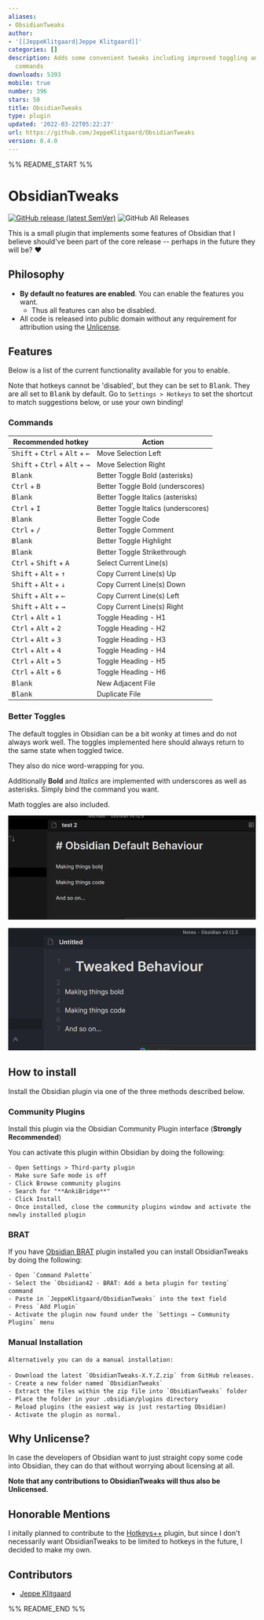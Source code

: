 ```yaml
---
aliases:
- ObsidianTweaks
author:
- '[[JeppeKlitgaard|Jeppe Klitgaard]]'
categories: []
description: Adds some convenient tweaks including improved toggling and ergonomic
  commands
downloads: 5393
mobile: true
number: 396
stars: 50
title: ObsidianTweaks
type: plugin
updated: '2022-03-22T05:22:27'
url: https://github.com/JeppeKlitgaard/ObsidianTweaks
version: 0.4.0
---
```


%% README_START %%

# ObsidianTweaks

[![GitHub release (latest SemVer)](https://img.shields.io/github/v/release/JeppeKlitgaard/ObsidianTweaks?style=for-the-badge&sort=semver)](https://github.com/JeppeKlitgaard/ObsidianTweaks/releases/latest)
![GitHub All Releases](https://img.shields.io/github/downloads/JeppeKlitgaard/ObsidianTweaks/total?style=for-the-badge)

This is a small plugin that implements some features of Obsidian that I believe
should've been part of the core release -- perhaps in the future they will be? ❤️

## Philosophy

- **By default no features are enabled**. You can enable the features you want.
  - Thus all features can also be disabled.
- All code is released into public domain without any requirement for attribution using the [Unlicense](https://unlicense.org/).

## Features

Below is a list of the current functionality available for you to enable.

Note that hotkeys cannot be 'disabled', but they can be set to <kbd>Blank</kbd>.
They are all set to <kbd>Blank</kbd> by default. Go to `Settings > Hotkeys` to set the shortcut to match suggestions below, or use your own binding!

### Commands
| Recommended hotkey | Action |
| --- | --- |
| <kbd>Shift</kbd> + <kbd>Ctrl</kbd> + <kbd>Alt</kbd> + <kbd>←</kbd> | Move Selection Left |
| <kbd>Shift</kbd> + <kbd>Ctrl</kbd> + <kbd>Alt</kbd> + <kbd>→</kbd> | Move Selection Right |
| <kbd>Blank</kbd> | Better Toggle Bold (asterisks) |
| <kbd>Ctrl</kbd> + <kbd>B</kbd> | Better Toggle Bold (underscores) |
| <kbd>Blank</kbd> | Better Toggle Italics (asterisks) |
| <kbd>Ctrl</kbd> + <kbd>I</kbd> | Better Toggle Italics (underscores) |
| <kbd>Blank</kbd> | Better Toggle Code |
| <kbd>Ctrl</kbd> + <kbd>/</kbd> | Better Toggle Comment |
| <kbd>Blank</kbd> | Better Toggle Highlight |
| <kbd>Blank</kbd> | Better Toggle Strikethrough |
| <kbd>Ctrl</kbd> + <kbd>Shift</kbd> + <kbd>A</kbd> | Select Current Line(s) |
| <kbd>Shift</kbd> + <kbd>Alt</kbd> + <kbd>↑</kbd> | Copy Current Line(s) Up |
| <kbd>Shift</kbd> + <kbd>Alt</kbd> + <kbd>↓</kbd> | Copy Current Line(s) Down |
| <kbd>Shift</kbd> + <kbd>Alt</kbd> + <kbd>←</kbd> | Copy Current Line(s) Left |
| <kbd>Shift</kbd> + <kbd>Alt</kbd> + <kbd>→</kbd> | Copy Current Line(s) Right |
| <kbd>Ctrl</kbd> + <kbd>Alt</kbd> + <kbd>1</kbd> | Toggle Heading - H1 |
| <kbd>Ctrl</kbd> + <kbd>Alt</kbd> + <kbd>2</kbd> | Toggle Heading - H2 |
| <kbd>Ctrl</kbd> + <kbd>Alt</kbd> + <kbd>3</kbd> | Toggle Heading - H3 |
| <kbd>Ctrl</kbd> + <kbd>Alt</kbd> + <kbd>4</kbd> | Toggle Heading - H4 |
| <kbd>Ctrl</kbd> + <kbd>Alt</kbd> + <kbd>5</kbd> | Toggle Heading - H5 |
| <kbd>Ctrl</kbd> + <kbd>Alt</kbd> + <kbd>6</kbd> | Toggle Heading - H6 |
| <kbd>Blank</kbd> | New Adjacent File |
| <kbd>Blank</kbd> | Duplicate File |
### Better Toggles

The default toggles in Obsidian can be a bit wonky at times and do not always
work well. The toggles implemented here should always return to the
same state when toggled twice.

They also do nice word-wrapping for you.

Additionally __Bold__ and _Italics_ are implemented with underscores as well
as asterisks. Simply bind the command you want.

Math toggles are also included.

![Default formatting](https://raw.githubusercontent.com/JeppeKlitgaard/ObsidianTweaks/HEAD/images/DefaultFormatting.gif)

![Better formatting](https://raw.githubusercontent.com/JeppeKlitgaard/ObsidianTweaks/HEAD/images/BetterFormatting.gif)

## How to install

Install the Obsidian plugin via one of the three methods described below.

### Community Plugins

Install this plugin via the Obsidian Community Plugin interface (**Strongly Recommended**)

You can activate this plugin within Obsidian by doing the following:

    - Open Settings > Third-party plugin
    - Make sure Safe mode is off
    - Click Browse community plugins
    - Search for "**AnkiBridge**"
    - Click Install
    - Once installed, close the community plugins window and activate the newly installed plugin

### BRAT

If you have [Obsidian BRAT](https://github.com/TfTHacker/obsidian42-brat) plugin installed you can install ObsidianTweaks by doing the following:

    - Open `Command Palette`
    - Select the `Obsidian42 - BRAT: Add a beta plugin for testing` command
    - Paste in `JeppeKlitgaard/ObsidianTweaks` into the text field
    - Press `Add Plugin`
    - Activate the plugin now found under the `Settings → Community Plugins` menu

### Manual Installation

    Alternatively you can do a manual installation:
    
    - Download the latest `ObsidianTweaks-X.Y.Z.zip` from GitHub releases.
    - Create a new folder named `ObsidianTweaks`
    - Extract the files within the zip file into `ObsidianTweaks` folder
    - Place the folder in your .obsidian/plugins directory
    - Reload plugins (the easiest way is just restarting Obsidian)
    - Activate the plugin as normal.


## Why Unlicense?

In case the developers of Obsidian want to just straight copy some code into Obsidian, they can do that without worrying about licensing at all.

**Note that any contributions to ObsidianTweaks will thus also be Unlicensed.**

## Honorable Mentions

I initally planned to contribute to the [Hotkeys++](https://github.com/argenos/hotkeysplus-obsidian) plugin, but since I don't necessarily want ObsidianTweaks to be limited to hotkeys in the future, I decided to make my own.

## Contributors

- [Jeppe Klitgaard](https://github.com/JeppeKlitgaard)


%% README_END %%